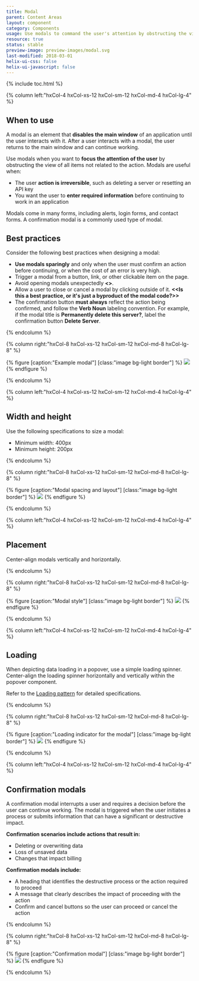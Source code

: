 ```yaml
---
title: Modal
parent: Content Areas
layout: component
category: Components
usage: Use modals to command the user's attention by obstructing the view of all items not related to the action. Confirmation modals are the most common form and are used when an action could have a destructive result, such as deleting a server or resetting an API key.
resource: true
status: stable
preview-image: preview-images/modal.svg
last-modified: 2018-03-01
helix-ui-css: false
helix-ui-javascript: false
---
```


{% include toc.html %}

<section class="static-section" markdown="1">

<div class="hxRow"  markdown="1">

{% column left:"hxCol-4 hxCol-xs-12 hxCol-sm-12 hxCol-md-4 hxCol-lg-4" %}

## When to use
A modal is an element that **disables the main window** of an application until the user interacts with it. After a user interacts with a modal, the user returns to the main window and can continue working.

Use modals when you want to **focus the attention of the user** by obstructing the view of all items not related to the action. Modals are useful when:

- The user **action is irreversible**, such as deleting a server or resetting an API key
- You want the user to **enter required information** before continuing to work in an application

Modals come in many forms, including alerts, login forms, and contact forms. A confirmation modal is a commonly used type of modal.

## Best practices

Consider the following best practices when designing a modal:

- **Use modals sparingly** and only when the user must confirm an action before continuing, or when the cost of an error is very high.
- Trigger a modal from a button, link, or other clickable item on the page.
- Avoid opening modals unexpectedly **<<Not sure what this means>>**.
- Allow a user to close or cancel a modal by clicking outside of it. **<<Is this a best practice, or it's just a byproduct of the modal code?>>**
- The confirmation button **must always** reflect the action being confirmed, and follow the **Verb Noun** labeling convention. For example, if the modal title is **Permanently delete this server?**, label the confirmation button **Delete Server**.

{% endcolumn %}

{% column right:"hxCol-8 hxCol-xs-12 hxCol-sm-12 hxCol-md-8 hxCol-lg-8" %}

{% figure [caption:"Example modal"] [class:"image bg-light border"] %}
![]({{site.url}}/assets/images/components/content-areas/modal/modal-hero-image.svg)
{% endfigure %}

{% endcolumn %}

</div>

</section>

<section class="static-section" markdown="1">

<div class="hxRow"  markdown="1">

{% column left:"hxCol-4 hxCol-xs-12 hxCol-sm-12 hxCol-md-4 hxCol-lg-4" %}

## Width and height

Use the following specifications to size a modal:

- Minimum width: 400px
- Minimum height: 200px

{% endcolumn %}

{% column right:"hxCol-8 hxCol-xs-12 hxCol-sm-12 hxCol-md-8 hxCol-lg-8" %}

{% figure [caption:"Modal spacing and layout"] [class:"image bg-light border"] %}
![]({{site.url}}/assets/images/components/content-areas/modal/modal-spacing.svg)
{% endfigure %}

{% endcolumn %}

</div>

</section>

<section class="static-section" markdown="1">

<div class="hxRow"  markdown="1">

{% column left:"hxCol-4 hxCol-xs-12 hxCol-sm-12 hxCol-md-4 hxCol-lg-4" %}

## Placement

Center-align modals vertically and horizontally.

{% endcolumn %}

{% column right:"hxCol-8 hxCol-xs-12 hxCol-sm-12 hxCol-md-8 hxCol-lg-8" %}

{% figure [caption:"Modal style"] [class:"image bg-light border"] %}
![]({{site.url}}/assets/images/components/content-areas/modal/modal-specifications.svg)
{% endfigure %}

{% endcolumn %}

</div>

</section>

<section class="static-section" markdown="1">

<div class="hxRow"  markdown="1">

{% column left:"hxCol-4 hxCol-xs-12 hxCol-sm-12 hxCol-md-4 hxCol-lg-4" %}

## Loading

When depicting data loading in a popover, use a simple loading spinner. Center-align the loading spinner horizontally and vertically within the popover component.

Refer to the [Loading pattern]({{site.url}}/components/loading-indicators.html) for detailed specifications.

{% endcolumn %}

{% column right:"hxCol-8 hxCol-xs-12 hxCol-sm-12 hxCol-md-8 hxCol-lg-8" %}

{% figure [caption:"Loading indicator for the modal"] [class:"image bg-light border"] %}
![]({{site.url}}/assets/images/components/content-areas/modal/modal-loading.svg)
{% endfigure %}

{% endcolumn %}

</div>

</section>

<section class="static-section" markdown="1">

<div class="hxRow"  markdown="1">

{% column left:"hxCol-4 hxCol-xs-12 hxCol-sm-12 hxCol-md-4 hxCol-lg-4" %}

## Confirmation modals

A confirmation modal interrupts a user and requires a decision before the user can continue working. The modal is triggered when the user initiates a process or submits information that can have a significant or destructive impact.

**Confirmation scenarios include actions that result in:**

- Deleting or overwriting data
- Loss of unsaved data
- Changes that impact billing

**Confirmation modals include:**

- A heading that identifies the destructive process or the action required to proceed
- A message that clearly describes the impact of proceeding with the action
- Confirm and cancel buttons so the user can proceed or cancel the action

{% endcolumn %}

{% column right:"hxCol-8 hxCol-xs-12 hxCol-sm-12 hxCol-md-8 hxCol-lg-8" %}

{% figure [caption:"Confirmation modal"] [class:"image bg-light border"] %}
![]({{site.url}}/assets/images/components/content-areas/modal/modal-use-case-confirmations.svg)
{% endfigure %}

{% endcolumn %}

</div>

</section>
